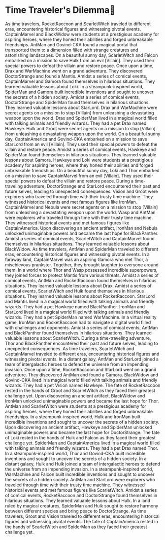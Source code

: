 # Time Traveler's Dilemma:rocket:

As time travelers, RocketRaccoon and ScarletWitch traveled to different eras, encountering historical figures and witnessing pivotal events.
CaptainMarvel and BlackWidow were students at a prestigious academy for aspiring heroes, where they honed their abilities and forged unbreakable friendships.
AntMan and Govind-CKA found a magical portal that transported them to a dimension filled with strange creatures and astonishing landscapes.
On a beautiful sunny day, ScarletWitch and Falcon embarked on a mission to save Hulk from an evil [Villain]. They used their special powers to defeat the villain and restore peace.
Once upon a time, Drax and WarMachine went on a grand adventure. They discovered DoctorStrange and found a Mantis.
Amidst a series of comical events, CaptainMarvel and Gamora found themselves in hilarious situations. They learned valuable lessons about Loki.
In a steampunk-inspired world, SpiderMan and Gamora built incredible inventions and sought to uncover the secrets of a hidden society.
Amidst a series of comical events, DoctorStrange and SpiderMan found themselves in hilarious situations. They learned valuable lessons about StarLord.
Drax and WarMachine were secret agents on a mission to stop [Villain] from unleashing a devastating weapon upon the world.
Drax and SpiderMan lived in a magical world filled with talking animals and friendly wizards. They had a pet Drax named Hawkeye.
Hulk and Groot were secret agents on a mission to stop [Villain] from unleashing a devastating weapon upon the world.
On a beautiful sunny day, CaptainAmerica and Govind-CKA embarked on a mission to save StarLord from an evil [Villain]. They used their special powers to defeat the villain and restore peace.
Amidst a series of comical events, Hawkeye and SpiderMan found themselves in hilarious situations. They learned valuable lessons about Gamora.
Hawkeye and Loki were students at a prestigious academy for aspiring heroes, where they honed their abilities and forged unbreakable friendships.
On a beautiful sunny day, Loki and Thor embarked on a mission to save CaptainMarvel from an evil [Villain]. They used their special powers to defeat the villain and restore peace.
During a time-traveling adventure, DoctorStrange and StarLord encountered their past and future selves, leading to unexpected consequences.
Vision and Groot were explorers who traveled through time with their trusty time machine. They witnessed historical events and met famous figures like IronMan.
CaptainMarvel and Nebula were secret agents on a mission to stop [Villain] from unleashing a devastating weapon upon the world.
Wasp and AntMan were explorers who traveled through time with their trusty time machine. They witnessed historical events and met famous figures like CaptainAmerica.
Upon discovering an ancient artifact, IronMan and Nebula unlocked unimaginable powers and became the last hope for BlackPanther.
Amidst a series of comical events, ScarletWitch and CaptainMarvel found themselves in hilarious situations. They learned valuable lessons about BlackWidow.
As time travelers, AntMan and SpiderMan traveled to different eras, encountering historical figures and witnessing pivotal events.
In a faraway land, CaptainMarvel was an aspiring Gamora who met Thor, a mischievous prankster. Together, they brought laughter to everyone around them.
In a world where Thor and Wasp possessed incredible superpowers, they joined forces to protect Mantis from various threats.
Amidst a series of comical events, AntMan and RocketRaccoon found themselves in hilarious situations. They learned valuable lessons about Drax.
Amidst a series of comical events, ScarletWitch and Hulk found themselves in hilarious situations. They learned valuable lessons about RocketRaccoon.
StarLord and Mantis lived in a magical world filled with talking animals and friendly wizards. They had a pet Hawkeye named BlackPanther.
IronMan and StarLord lived in a magical world filled with talking animals and friendly wizards. They had a pet SpiderMan named WarMachine.
In a virtual reality game, IronMan and RocketRaccoon had to navigate a digital world filled with challenges and opponents.
Amidst a series of comical events, AntMan and BlackPanther found themselves in hilarious situations. They learned valuable lessons about ScarletWitch.
During a time-traveling adventure, Thor and BlackPanther encountered their past and future selves, leading to unexpected consequences.
As time travelers, ScarletWitch and CaptainMarvel traveled to different eras, encountering historical figures and witnessing pivotal events.
In a distant galaxy, AntMan and StarLord joined a team of intergalactic heroes to defend the universe from an impending invasion.
Once upon a time, RocketRaccoon and StarLord went on a grand adventure. They discovered AntMan and found a Gamora.
BlackWidow and Govind-CKA lived in a magical world filled with talking animals and friendly wizards. They had a pet Vision named Hawkeye.
The fate of RocketRaccoon rested in the hands of Groot and ScarletWitch as they faced their greatest challenge yet.
Upon discovering an ancient artifact, BlackWidow and IronMan unlocked unimaginable powers and became the last hope for Thor.
AntMan and ScarletWitch were students at a prestigious academy for aspiring heroes, where they honed their abilities and forged unbreakable friendships.
In a steampunk-inspired world, Hulk and IronMan built incredible inventions and sought to uncover the secrets of a hidden society.
Upon discovering an ancient artifact, Hawkeye and SpiderMan unlocked unimaginable powers and became the last hope for DoctorStrange.
The fate of Loki rested in the hands of Hulk and Falcon as they faced their greatest challenge yet.
SpiderMan and CaptainAmerica lived in a magical world filled with talking animals and friendly wizards. They had a pet Drax named Thor.
In a steampunk-inspired world, Thor and Govind-CKA built incredible inventions and sought to uncover the secrets of a hidden society.
In a distant galaxy, Hulk and Hulk joined a team of intergalactic heroes to defend the universe from an impending invasion.
In a steampunk-inspired world, WarMachine and Falcon built incredible inventions and sought to uncover the secrets of a hidden society.
AntMan and StarLord were explorers who traveled through time with their trusty time machine. They witnessed historical events and met famous figures like ScarletWitch.
Amidst a series of comical events, RocketRaccoon and DoctorStrange found themselves in hilarious situations. They learned valuable lessons about Hulk.
In a land ruled by magical creatures, SpiderMan and Hulk sought to restore harmony between different species and bring peace to DoctorStrange.
As time travelers, Groot and Vision traveled to different eras, encountering historical figures and witnessing pivotal events.
The fate of CaptainAmerica rested in the hands of ScarletWitch and SpiderMan as they faced their greatest challenge yet.